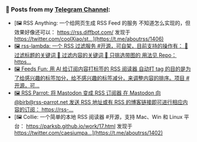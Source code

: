 ### 📰 Posts from my [Telegram Channel](https://t.me/s/aboutrss):
<!-- BLOG-POST-LIST:START -->
- [🖼 RSS Anything: 一个给网页生成 RSS Feed 的服务 不知道怎么实现的，但效果好像还可以： https://rss.diffbot.com/ 发现于 https://twitter.com/coolXiao/st...](https://t.me/aboutrss/1406)
- [🖼 rss-lambda: 一个 RSS 过滤服务 #开源，可自架，目前支持的操作有： 🔸 过滤标题的关键词 🔸 过滤内容的关键词 🔸 只挑选带图的 用法见 Repo： https...](https://t.me/aboutrss/1405)
- [🖼 Feeds Fun: 用 AI 给订阅内容打标签的 RSS 阅读器 自动打 tag 的目的是为了给感兴趣的标签加分，给不感兴趣的标签减分，来调整内容的排序。项目 #开源，可...](https://t.me/aboutrss/1404)
- [🖼 RSS Parrot: 将 Mastodon 变成 RSS 订阅器 在 Mastodon 向 @birb@rss-parrot.net 发送 RSS 地址或有 RSS 的博客链接即可进行相应内容的订阅： https://rss-...](https://t.me/aboutrss/1403)
- [🖼 Collie: 一个简单的本地 RSS 阅读器 #开源，支持 Mac、Win 和 Linux 平台： https://parksb.github.io/work/17.html 发现于 https://twitter.com/caesiumpa...](https://t.me/aboutrss/1402)
<!-- BLOG-POST-LIST:END -->

<!--
**AboutRSS/AboutRSS** is a ✨ _special_ ✨ repository because its `README.md` (this file) appears on your GitHub profile.

Here are some ideas to get you started:

- 🔭 I’m currently working on ...
- 🌱 I’m currently learning ...
- 👯 I’m looking to collaborate on ...
- 🤔 I’m looking for help with ...
- 💬 Ask me about ...
- 📫 How to reach me: ...
- 😄 Pronouns: ...
- ⚡ Fun fact: ...
-->
